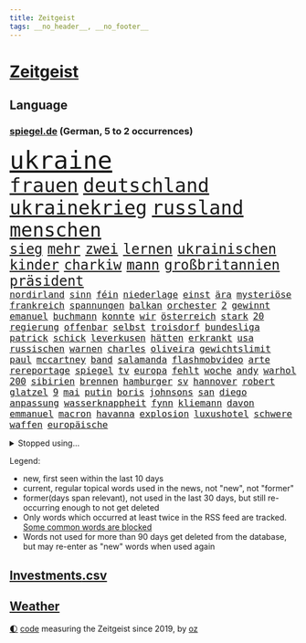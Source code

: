```yaml
---
title: Zeitgeist
tags: __no_header__, __no_footer__
---
```


# [Zeitgeist](https://oliz.io/zeitgeist/)

## Language

<h3><a href="https://www.spiegel.de" target="_blank">spiegel.de</a> (German, 5 to 2 occurrences)</h3>
<p style="font-family:monospace">
<span style="font-size:32pt"><a href="news_links.html#ukraine" class="current">ukraine</a></span>
<br>
<span style="font-size:25pt"><a href="news_links.html#frauen" class="current">frauen</a></span>
<span style="font-size:25pt"><a href="news_links.html#deutschland" class="current">deutschland</a></span>
<span style="font-size:25pt"><a href="news_links.html#ukrainekrieg" class="current">ukrainekrieg</a></span>
<span style="font-size:25pt"><a href="news_links.html#russland" class="current">russland</a></span>
<span style="font-size:25pt"><a href="news_links.html#menschen" class="current">menschen</a></span>
<br>
<span style="font-size:18pt"><a href="news_links.html#sieg" class="current">sieg</a></span>
<span style="font-size:18pt"><a href="news_links.html#mehr" class="current">mehr</a></span>
<span style="font-size:18pt"><a href="news_links.html#zwei" class="current">zwei</a></span>
<span style="font-size:18pt"><a href="news_links.html#lernen" class="current">lernen</a></span>
<span style="font-size:18pt"><a href="news_links.html#ukrainischen" class="current">ukrainischen</a></span>
<span style="font-size:18pt"><a href="news_links.html#kinder" class="current">kinder</a></span>
<span style="font-size:18pt"><a href="news_links.html#charkiw" class="current">charkiw</a></span>
<span style="font-size:18pt"><a href="news_links.html#mann" class="current">mann</a></span>
<span style="font-size:18pt"><a href="news_links.html#großbritannien" class="current">großbritannien</a></span>
<span style="font-size:18pt"><a href="news_links.html#präsident" class="current">präsident</a></span>
<br>
<span style="font-size:12pt"><a href="news_links.html#nordirland" class="current">nordirland</a></span>
<span style="font-size:12pt"><a href="news_links.html#sinn" class="current">sinn</a></span>
<span style="font-size:12pt"><a href="news_links.html#féin" class="new">féin</a></span>
<span style="font-size:12pt"><a href="news_links.html#niederlage" class="current">niederlage</a></span>
<span style="font-size:12pt"><a href="news_links.html#einst" class="current">einst</a></span>
<span style="font-size:12pt"><a href="news_links.html#ära" class="current">ära</a></span>
<span style="font-size:12pt"><a href="news_links.html#mysteriöse" class="current">mysteriöse</a></span>
<span style="font-size:12pt"><a href="news_links.html#frankreich" class="current">frankreich</a></span>
<span style="font-size:12pt"><a href="news_links.html#spannungen" class="current">spannungen</a></span>
<span style="font-size:12pt"><a href="news_links.html#balkan" class="current">balkan</a></span>
<span style="font-size:12pt"><a href="news_links.html#orchester" class="new">orchester</a></span>
<span style="font-size:12pt"><a href="news_links.html#2" class="current">2</a></span>
<span style="font-size:12pt"><a href="news_links.html#gewinnt" class="current">gewinnt</a></span>
<span style="font-size:12pt"><a href="news_links.html#emanuel" class="new">emanuel</a></span>
<span style="font-size:12pt"><a href="news_links.html#buchmann" class="new">buchmann</a></span>
<span style="font-size:12pt"><a href="news_links.html#konnte" class="current">konnte</a></span>
<span style="font-size:12pt"><a href="news_links.html#wir" class="current">wir</a></span>
<span style="font-size:12pt"><a href="news_links.html#österreich" class="current">österreich</a></span>
<span style="font-size:12pt"><a href="news_links.html#stark" class="current">stark</a></span>
<span style="font-size:12pt"><a href="news_links.html#20" class="current">20</a></span>
<span style="font-size:12pt"><a href="news_links.html#regierung" class="current">regierung</a></span>
<span style="font-size:12pt"><a href="news_links.html#offenbar" class="current">offenbar</a></span>
<span style="font-size:12pt"><a href="news_links.html#selbst" class="current">selbst</a></span>
<span style="font-size:12pt"><a href="news_links.html#troisdorf" class="new">troisdorf</a></span>
<span style="font-size:12pt"><a href="news_links.html#bundesliga" class="current">bundesliga</a></span>
<span style="font-size:12pt"><a href="news_links.html#patrick" class="current">patrick</a></span>
<span style="font-size:12pt"><a href="news_links.html#schick" class="current">schick</a></span>
<span style="font-size:12pt"><a href="news_links.html#leverkusen" class="current">leverkusen</a></span>
<span style="font-size:12pt"><a href="news_links.html#hätten" class="current">hätten</a></span>
<span style="font-size:12pt"><a href="news_links.html#erkrankt" class="current">erkrankt</a></span>
<span style="font-size:12pt"><a href="news_links.html#usa" class="current">usa</a></span>
<span style="font-size:12pt"><a href="news_links.html#russischen" class="current">russischen</a></span>
<span style="font-size:12pt"><a href="news_links.html#warnen" class="current">warnen</a></span>
<span style="font-size:12pt"><a href="news_links.html#charles" class="current">charles</a></span>
<span style="font-size:12pt"><a href="news_links.html#oliveira" class="new">oliveira</a></span>
<span style="font-size:12pt"><a href="news_links.html#gewichtslimit" class="new">gewichtslimit</a></span>
<span style="font-size:12pt"><a href="news_links.html#paul" class="current">paul</a></span>
<span style="font-size:12pt"><a href="news_links.html#mccartney" class="new">mccartney</a></span>
<span style="font-size:12pt"><a href="news_links.html#band" class="current">band</a></span>
<span style="font-size:12pt"><a href="news_links.html#salamanda" class="new">salamanda</a></span>
<span style="font-size:12pt"><a href="news_links.html#flashmobvideo" class="new">flashmobvideo</a></span>
<span style="font-size:12pt"><a href="news_links.html#arte" class="current">arte</a></span>
<span style="font-size:12pt"><a href="news_links.html#rereportage" class="current">rereportage</a></span>
<span style="font-size:12pt"><a href="news_links.html#spiegel" class="current">spiegel</a></span>
<span style="font-size:12pt"><a href="news_links.html#tv" class="current">tv</a></span>
<span style="font-size:12pt"><a href="news_links.html#europa" class="current">europa</a></span>
<span style="font-size:12pt"><a href="news_links.html#fehlt" class="current">fehlt</a></span>
<span style="font-size:12pt"><a href="news_links.html#woche" class="current">woche</a></span>
<span style="font-size:12pt"><a href="news_links.html#andy" class="new">andy</a></span>
<span style="font-size:12pt"><a href="news_links.html#warhol" class="new">warhol</a></span>
<span style="font-size:12pt"><a href="news_links.html#200" class="current">200</a></span>
<span style="font-size:12pt"><a href="news_links.html#sibirien" class="current">sibirien</a></span>
<span style="font-size:12pt"><a href="news_links.html#brennen" class="new">brennen</a></span>
<span style="font-size:12pt"><a href="news_links.html#hamburger" class="current">hamburger</a></span>
<span style="font-size:12pt"><a href="news_links.html#sv" class="current">sv</a></span>
<span style="font-size:12pt"><a href="news_links.html#hannover" class="current">hannover</a></span>
<span style="font-size:12pt"><a href="news_links.html#robert" class="current">robert</a></span>
<span style="font-size:12pt"><a href="news_links.html#glatzel" class="current">glatzel</a></span>
<span style="font-size:12pt"><a href="news_links.html#9" class="current">9</a></span>
<span style="font-size:12pt"><a href="news_links.html#mai" class="current">mai</a></span>
<span style="font-size:12pt"><a href="news_links.html#putin" class="current">putin</a></span>
<span style="font-size:12pt"><a href="news_links.html#boris" class="current">boris</a></span>
<span style="font-size:12pt"><a href="news_links.html#johnsons" class="current">johnsons</a></span>
<span style="font-size:12pt"><a href="news_links.html#san" class="current">san</a></span>
<span style="font-size:12pt"><a href="news_links.html#diego" class="current">diego</a></span>
<span style="font-size:12pt"><a href="news_links.html#anpassung" class="current">anpassung</a></span>
<span style="font-size:12pt"><a href="news_links.html#wasserknappheit" class="new">wasserknappheit</a></span>
<span style="font-size:12pt"><a href="news_links.html#fynn" class="new">fynn</a></span>
<span style="font-size:12pt"><a href="news_links.html#kliemann" class="new">kliemann</a></span>
<span style="font-size:12pt"><a href="news_links.html#davon" class="current">davon</a></span>
<span style="font-size:12pt"><a href="news_links.html#emmanuel" class="current">emmanuel</a></span>
<span style="font-size:12pt"><a href="news_links.html#macron" class="current">macron</a></span>
<span style="font-size:12pt"><a href="news_links.html#havanna" class="new">havanna</a></span>
<span style="font-size:12pt"><a href="news_links.html#explosion" class="current">explosion</a></span>
<span style="font-size:12pt"><a href="news_links.html#luxushotel" class="new">luxushotel</a></span>
<span style="font-size:12pt"><a href="news_links.html#schwere" class="current">schwere</a></span>
<span style="font-size:12pt"><a href="news_links.html#waffen" class="current">waffen</a></span>
<span style="font-size:12pt"><a href="news_links.html#europäische" class="current">europäische</a></span>
</p>
<details>
<summary>Stopped using...</summary>
<p class="former" style="font-size:12pt">
bewaffnete(562) umfeld(562) anwalt(561) fallzahlen(561) iran(561) kriminellen(561) neueste(561) software(561) zahlreichen(561) bereich(560) diktator(560) leeren(560) material(560) tieren(560) verstehen(560) weitgehend(560) wütet(560) äußert(560) coronafälle(559) erheblich(559) gefährden(559) kündigen(559) medizin(559) position(559) sprengstoff(559) vermehrt(559) version(559) and(558) arbeitete(558) aufnehmen(558) gelungen(558) setzte(558) verwirrung(558) 37(557) begrenzen(557) bekämpfung(557) beleidigungen(557) botschaften(557) festnahme(557) fotograf(557) frühjahr(557) spektakulär(557) umso(557) afrika(556) andrea(556) bewertet(556) breit(556) bundespolizei(556) coronahilfen(556) dauern(556) erlassen(556) fanden(556) passen(556) schlimmsten(556) schwedische(556) sogenannte(556) verbindungen(556) vielerorts(556) werben(556) draußen(555) euphorie(555) exemplare(555) hinweisen(555) kardinal(555) lag(555) partys(555) schöner(555) spieltag(555) abwehr(554) blockiert(554) coronaimpfstoff(554) gemessen(554) globalen(554) investieren(554) jahrzehntelang(554) razzien(554) volkswagen(554) ziehen(554) ärzten(554) äthiopien(554) ankündigung(553) awards(553) bekanntesten(553) härter(553) ideen(553) menschenrechte(553) netanyahu(553) rassistisch(553) schweigen(553) tode(553) usregierung(553) vorhaben(553) vorliegt(553) 2016(552) achtelfinale(552) bedenken(552) eingestuft(552) einzelnen(552) fahrrad(552) institut(552) radikal(552) streiks(552) übergeben(552) angeklagter(551) anlass(551) ermöglichen(551) frühen(551) islamischer(551) mieter(551) versehentlich(551) viertel(551) äußerst(551) ökonom(551) überlebte(551) gehe(550) hund(550) höchststand(550) kindesmissbrauch(550) kranke(550) lust(550) regensburg(550) unterzeichnet(550) 3(549) konzentrieren(549) on(549) siegte(549) trainiert(549) eigentümer(548) kölner(548) massiven(548) menschenleben(548) protestieren(548) sperrt(548) stadion(548) torhüter(548) vermeiden(548) festgestellt(547) hinnehmen(547) missbraucht(547) trieb(547) unterricht(547) vorjahr(547) 32(546) coronaerkrankung(546) islamischen(546) lagen(546) beiträge(545) eigener(545) gaben(545) juristisch(545) kreis(545) störung(545) vorgaben(545) bundestrainer(544) gestürzt(544) gewässern(544) langfristig(544) saarland(544) unbedingt(544) begründet(543) jemen(543) körperverletzung(543) offizielle(543) achten(542) distanz(542) wies(542) beteiligen(541) schönsten(541) spektakuläre(541) tatverdächtigen(541) wähler(541) 23(540) 94(540) geimpft(540) mama(540) norwegen(540) status(540) stieß(540) 900(539) antisemitismus(538) erderwärmung(538) hinten(538) nationalen(538) auftreten(537) einschätzung(537) gemeinsames(537) reichsten(536) überleben(536) mancher(535) nation(535) sendung(535) eingeleitet(534) erwachsene(534) haftbefehl(534) erwachsenen(533) nachbar(533) leider(532) vermissen(532) händler(531) richard(531) begangen(530) gesichert(530) hausarrest(530) springen(530) abgelehnt(529) limit(529) alexandra(527) singapur(527) ministerien(526) not(526) schneider(526) coronaauflagen(524) handy(524) unterdessen(524) bundesnetzagentur(523) popstar(523) retter(523) riesiges(521) lockerungen(520) angezeigt(519) verschafft(519) besteht(518) akten(517) smartphones(517) kleinkind(516) staatlichen(516) sperren(515) vorläufig(514) geflohen(513) gewannen(513) überfordert(513) strafbar(512) coronaimpfungen(511) spiegelredakteur(511) teilnehmern(511) identität(506) konzert(506) tigray(506) strukturen(502) gesetzlichen(500) erleichtern(499) hagen(499) antony(498) vorlegen(498) farbe(494) berühmtesten(489) geheime(489) erzieher(488) jessica(485) woelki(479) nick(473) wetterdienst(472) sms(467) höheres(452) medizinischen(451) zusätzlichen(450) tübinger(447) ungemütlich(439) klappen(437) vereinbarung(435) desinformation(432) lehrerin(430) anfeindungen(429) bundesweiten(426) faust(424) indiens(420) zusammenbruch(419) 53jähriger(413) konkreten(412) protestaktion(412) freigabe(405) orte(402) rum(401) zurückgekehrt(398) russe(397) strecken(396) angefeindet(391) doppelte(391) erschoss(391) szenarien(390) drohschreiben(387) 15jähriger(385) rumänien(377) bemühen(375) angebote(374) tabu(369) mindeststeuer(365) enthalten(364) statistik(360) zufriedener(360) niemandem(357) fußballnationalmannschaft(351) fußballstar(350) neudelhi(341) lediglich(336) hofmann(335) gestanden(334) rebellen(332) absolute(331) nationaltrainer(330) zurückzukehren(329) heizkosten(327) arbeitsmarkt(326) historikerin(325) kugel(325) ständigen(324) autofahrern(323) eingeladen(322) vorgang(322) deutschkolumne(321) ticket(321) ungeimpft(321) akzeptieren(320) forscherin(317) argument(315) millionenstadt(315) lehren(313) bezichtigt(311) osaka(311) naftali(310) schwäche(308) stein(307) entstand(306) fassung(306) unwettern(305) geheimer(302) unterbinden(301) indigene(300) vodafone(300) morgens(298) aussterben(294) verwandten(293) weltall(291) strikt(290) erhebung(285) vollkommen(285) siebte(283) fazit(281) kalte(281) aufbau(279) autoren(277) verbunden(276) floh(275) georgien(275) sätze(275) geräumt(274) lebensgefahr(274) rekordwert(274) insbesondere(272) c(265) erzieherinnen(264) kyrgios(264) vorliegen(264) archäologen(260) 31jährige(257) eure(255) erkenntnissen(254) weibliche(253) änderung(253) staatsmedien(252) netzwerke(250) sirenen(250) ungeimpften(250) verkehrt(248) akzeptiert(247) films(246) analysten(245) abitur(242) gültig(242) exil(241) übertragen(241) günstiges(238) iphones(238) samsung(236) gladbach(235) regierte(235) vorhang(234) wendepunkt(233) gedränge(231) wirtschaftskrise(231) tierwelt(230) ussoldaten(230) mitmachen(228) produktionsausfälle(228) begegnung(227) einmarsch(226) wahlkampfauftakt(224) hero(222) hingerichtet(222) eindeutig(221) lutz(221) somalia(220) hilfsorganisationen(219) universität(219) wittert(219) getöteten(217) manfred(217) 2g(215) zugverkehr(213) integration(212) a3(211) arktis(209) vollstreckt(209) epic(206) denkbar(205) spitzenspiel(204) heimen(203) ifo(203) straftaten(203) spiegelkorrespondent(202) beeinflusst(201) daniil(201) friedens(200) freiem(199) costa(198) indopazifik(197) betreten(195) strategischen(194) bedeckt(193) begriffe(192) hey(192) rauswurf(192) harald(187) unterstützten(186) zentralen(186) empfehlen(183) plastikmüll(183) uskongress(183) vorurteile(183) falschinformationen(182) neonazi(182) verständigt(182) ambitioniert(181) erwärmung(181) gesundes(181) kalkül(181) stern(181) betrunken(180) hollywoods(180) filmbranche(179) gasversorgung(179) massen(178) mitarbeiterinnen(178) registrierten(176) arbeitskräfte(174) verprügelt(174) saal(173) benutzt(172) verunglückte(172) staates(170) beruft(169) meeresspiegels(169) reichelt(169) ölkrise(169) erkannte(168) kommissionspräsidentin(168) beliebt(167) bestehe(167) feind(166) zimmermann(166) zentral(164) absprachen(163) klimafreundlich(163) spaghetti(163) verhandler(163) verwundert(162) vorwand(161) credit(160) eintraf(160) schülerin(160) suisse(160) töchtern(160) wissenschaftlichen(160) zweifache(160) begleichen(159) hinsicht(159) genf(157) gasknappheit(156) optionen(156) bundeskriminalamt(155) hinterließ(155) paparazzi(155) verleihung(155) befreite(154) entschärft(154) jugendorganisation(154) milliardäre(154) bosnienherzegowina(153) organ(153) stereotyp(151) anleitung(150) cduvorsitzende(148) flugzeugabsturz(147) hinein(147) technischer(147) prozesse(146) zehnjährigen(146) exchef(145) gründet(145) 17jähriger(144) schmutzige(144) zerocovidpolitik(144) windenergie(143) wolfsburger(143) begehen(142) zustande(142) akw(141) griffen(141) koma(141) tortur(141) entziehen(140) getestete(140) minderjähriger(140) beratung(139) generalsekretärin(139) herber(139) verwandte(139) beteiligte(138) unverantwortlich(138) coronahotspot(137) derzeitigen(137) krankenversicherungen(137) missverstanden(137) tauschen(137) verschoss(137) luftfahrtunternehmen(136) vergangenes(136) ibizaaffäre(135) turniers(135) behält(134) loch(134) pessimistisch(134) usrepräsentantenhaus(134) endlose(133) ghislaine(133) maxwell(133) qualifizieren(133) verunsicherung(133) käme(132) gestaltet(131) interpol(131) seltener(131) verabschieden(131) abläufe(130) arbeite(130) aussetzen(130) kachelmann(130) pink(130) zufall(129) kollegin(128) totschlags(128) 33jährigen(127) fdpminister(127) letztlich(127) 1995(125) bestrafen(125) farcrebellen(125) instituts(125) mittendrin(125) tabellenkeller(125) windräder(125) buschmann(124) milden(124) passagieren(124) ritter(124) papa(123) südafrikanische(123) strikte(122) verurteilen(122) verwaltungsgerichtshof(120) landesweiten(119) schwäbische(119) vincent(119) zwayer(119) profisport(118) marcus(117) erfolgt(116) fälschen(116) krisengebiete(116) leichtes(116) mount(116) rechner(116) coronaverstöße(115) gespenst(115) mammutaufgabe(115) schiedsrichters(115) überprüfung(115) kollege(114) oscars(114) ökosysteme(113) einfuhr(112) 68(111) kraftwerk(111) moderierte(111) zoomcall(111) coronaschutzmaßnahmen(110) hilfslieferungen(110) kultusministerkonferenz(109) polarisiert(109) rügt(109) 270(108) agrarminister(108) bescheren(108) buchenwald(108) kurswechsel(108) vermächtnis(108) fangen(107) gefängnisstrafe(107) genial(107) betrachtet(106) defibrillator(106) g7staaten(106) oscar(106) pedro(106) ardserie(105) gérard(105) abstandsregeln(104) allzu(104) flaggen(103) juristischen(103) prozesses(103) academy(101) alpenland(100) schlüssel(100) vizeregierungschef(100) 1996(99) erledigen(99) waffenstillstand(99) lebenshaltungskosten(98) passierte(98) fähre(97) gesunden(97) tüte(97) widersprechen(97) übertroffen(97) biopic(96) friedensbewegung(96) langzeitfolgen(96) tätern(96) sowjetische(95) bonn(94) fröhlich(94) gewaltsame(93) jubiläum(93) elektroautobauer(92) spätere(92) entlastungen(91) erwerben(91) hauptbahnhof(91) spielern(91) zeitgemäß(91) 2002(90) kurzfristige(90) nahostkonflikt(90) tel(90) 25000(89) auslieferungsrekord(89) baute(89) klassenzimmern(89) stünden(89) teppich(89) weltranglistenersten(89) entspannen(88) huthirebellen(88) tischtennis(88) usgouverneur(88) flüchtigen(87) gewünscht(87) wehrdienst(87) einfachen(86) landtagswahlen(86) lügner(86) militärisch(86) abschlagszahlungen(85) angeheizt(85) brandgefahr(85) dilettanten(85) färbt(85) guantanamo(85) strafzahlung(85) wahlrechtsreform(85) beleg(84) brisante(84) prognostiziert(84) tempolimits(84) verweist(84) verzweifeln(84) baltimore(83) diebesgut(83) kontrollverlust(83) organe(83) äthiopischen(83) ausbreitenden(82) felsen(82) getroffenen(82) isolieren(82) schüttelte(82) senats(82) traumberuf(82) wiederum(82) absatz(81) barty(81) datenschutz(81) luftangriff(81) plündern(81) castillo(80) genozid(80) mitverantwortung(80) pokert(80) anrede(79) gießen(79) litauens(79) fifaboss(78) helikopter(78) hollywoodstars(78) infantino(78) krankheiten(78) verdanken(78) befragte(77) christin(77) energiekonzerns(77) errungen(77) virusvarianten(77) waldstück(77) yann(77) bewahren(76) diabetes(76) einheit(76) entgegenzusetzen(76) inlandsgeheimdienst(76) prenzlauer(76) stock(76) altkanzlerin(75) experiment(75) nürnberger(75) überfordern(75) dresdner(74) fürchtete(74) gianni(74) rückruf(74) werften(74) abgebaut(73) entgeht(73) geplünderte(73) hashtags(73) autokorso(72) grenzpolizisten(72) herausgefunden(72) umtriebiger(72) burkina(71) faso(71) fulminanten(71) klagte(71) kleinbus(71) luftfahrt(71) picture(71) schrecklichen(71) symbolischen(71) synagoge(71) tübingen(71) wangerooge(71) komplott(70) minusgrade(70) reichensteuer(70) symptomen(70) untreue(70) weltlage(70) hagener(69) konsumenten(69) kriegsangst(69) mitgehen(69) solo(69) unterstellt(69) designer(68) kfwförderung(68) weltranglistenzweite(68) ashleigh(67) erzürnt(67) swiatek(67) abgedockt(66) führer(66) gleichnamigen(66) kreisen(66) rockmusiker(66) ehrendoktortitel(65) kathryn(65) krisengebiet(65) pass(65) tropfen(65) verbleib(65) vermittlung(65) österreicher(65) homosexualität(64) söderholm(64) vwtochter(64) abgeschossen(63) auszuweiten(63) drahtzieher(63) flughäfen(63) ios(63) kampfflugzeuge(63) knappe(63) kok(63) machtstrukturen(63) rennstrecke(63) vorstellbar(63) 250000(62) bündnispartner(62) diebstahls(62) pokerturnier(62) raubes(62) videoanalyse(62) abgeschlossenen(61) einmalige(61) glatt(61) russlandkurs(61) schnitten(61) siegeszug(61) ausweitet(60) betrugs(60) dr(60) gefeierte(60) hessenthaler(60) juwelendiebstahl(60) putschversuch(60) schockierend(60) staatskanzlei(60) sturmfluten(60) verschleppt(60) verwandt(60) benachteiligung(59) grausame(59) hilfsaktion(59) progressiven(59) verhilft(59) wegfällt(59) a24(58) heer(58) jahrtausends(58) marc(58) sarkastisch(58) zärtlich(58) a100(57) ausbleiben(57) coronalockerungen(57) dissidenten(57) jugendstudie(57) just(57) kindergärten(57) projekts(57) schneeregen(57) umgehung(57) wettbewerbe(57) übersteht(57) ahnung(56) bizarrer(56) sicherlich(56) abzugreifen(55) albrecht(55) fehlern(55) saudiarabiens(55) soziologin(55) zögerlichen(55) bauch(54) betreuer(54) einnahme(54) tschernobyl(54) uralten(54) hörten(53) interessiert(53) löwe(53) krause(52) terroranschläge(52) unterschlägt(52) visabeschränkungen(52) benötigten(51) butter(51) drohender(51) gefehlt(51) seenotretter(51) stichprobe(51) stimmabgabe(51) geforscht(50) kluge(50) pannen(50) triumphiert(50) unberührte(50) beschäftigung(49) coronademonstranten(49) ermuntert(49) ipads(49) meiden(49) angel(48) ausgenutzt(48) gestärkt(48) lastwagenfahrern(48) riechen(48) stürmischen(48) zurückkehrte(48) doppelmord(47) gekennzeichnet(47) wett(47) einigermaßen(46) fertigen(46) stadtautobahn(46) zugenommen(46) gelöst(45) kunde(45) untereinander(45) verschwörung(45) wirtschaftsweise(45) germany(44) knast(44) maus(44) tückisch(44) unerträglichen(44) unterrichtsausfall(44) unwetterwarnung(44) 93jährige(43) ankommt(43) verdirbt(43) zugausfällen(43) überarbeitet(43) bewegungen(42) ibizavideos(42) mittagspause(42) rechtfertigung(42) schneidet(42) sicherheitsrat(42) westafrikanischen(42) abschnitt(41) analysen(41) aufzudecken(41) auslöst(41) erging(41) juliane(41) oscarnacht(41) oscarverleihung(41) pässen(41) schadensersatzklagen(41) 20drohschreiben(40) disney(40) entfällt(40) migrationshintergrund(40) nsu(40) stationierung(40) vergessenen(40) 20prozess(39) ausweiten(39) betrieben(39) bildband(39) bröckelt(39) diskrepanz(39) gewinnerin(39) sicherheitsinteressen(39) sperrte(39) umgerechnet(39) verfasser(39) 48jährigen(38) energiepreisen(38) mobil(38) riskant(38) saarländische(38) spannendes(38) öde(38) assistenztrainer(37) auswanderern(37) parlamentariergruppe(37) stopfen(37) ukrainischem(37) 550(36) freigeben(36) geschosse(36) ipccklimabericht(36) ukraine/russland(36) verstummen(36) weltklimarat(36) zwingt(36) creative(35) director(35) erarbeitet(35) felbermayr(35) fußballverbände(35) putinfreund(35) schläger(35) sperrgebiet(35) sportwagentochter(35) streitkräften(35) studierten(35) weltklimabericht(35) zertrümmert(35) ölreserven(35) aktiviert(34) altersvorsorge(34) aufgehalten(34) auflösen(34) biathlet(34) bodentruppen(34) einreiseverbote(34) empören(34) wirtschaftshilfen(34) zugunglück(34) überfielen(34) couch(33) erfolgsmodell(33) importen(33) importstopp(33) militärexperten(33) rastet(33) zerstörungen(33) andrangs(32) bauminister(32) esch(32) natoostflanke(32) osterferien(32) rabatt(32) raketenangriffen(32) bundeswirtschaftsministerium(31) gewerkschafter(31) katastrophalen(31) walk(31) zügig(31) eukollegen(30) freiwilligen(30) gasspeicher(30) harrten(30) geächtet(29) hansa(29) kriegsgegner(29) rubels(29) ausgenommen(28) fußballbund(28) gegners(28) gemalt(28) kampflos(28) netrebko(28) y(28) eye(27) queer(27) rechneten(27) schwerwiegende(27) sicherung(27) spendenaktion(27) vermögenswerte(27) atomkraftwerks(26) finnische(26) konzerthäuser(26) merkt(26) militärgeheimdienst(26) trier(26) absichtlich(25) isaac(25) jodtabletten(25) oil(25) schnelleren(25) schwachen(25) verjährung(25) 11000(24) tatzeitpunkt(24) volkes(24) zerbombten(24) 25jähriger(23) gasexporte(23) nachhaltigkeit(23) rapide(23) rohöl(23) wikinger(23) 60jährige(22) amazonasregenwald(22) irina(22) künstlerinnen(22) sandsäcke(22) vorort(22) zentralmexiko(22) 60jähriger(21) indian(21) kalifornischen(21) militärbündnisses(21) pogačar(21) tadej(21) wells(21) argumentiert(20) atomruine(20) autonomie(20) co2emissionen(20) modern(20) simone(20) spielmacher(20) unfreundlicher(20) wahlrecht(20) 340000(19) ausgearbeitet(19) energieabhängigkeit(19) friedensmission(19) georgienkrieg(19) korsika(19) rumäniens(19) bürgersteig(18) verfolgung(18) angestellte(17) clanmilieu(17) fachteam(17) 2003(16) amerikanischer(16) arkansas(16) zerocovidstrategie(16) arena(15) einfuhren(15) häftling(15) staatsbürgerschaft(15) verteidigungsminister(15) andauernden(14) co₂ausstoß(14) haverbeck(14) kommunizieren(14) kontext(14) regie(14) south(14) staub(14) studienergebnisse(14) zdfsportstudio(14) normalverdiener(13) schusswaffe(13) stilllegen(13) dfl(12) mikroplastik(12) selenskyjrede(12) grauens(11) kriegsführung(11) rauch(11) unterrichtet(11) willkommensklassen(11)
</p>
</details>
<p>Legend:
<ul>
<li><span class="new">new</span>, first seen within the last 10 days</li>
<li><span class="current">current</span>, regular topical words used in the news, not "new", not "former"</li>
<li><span class="former">former(days span relevant)</span>, not used in the last 30 days, but still re-occurring enough to not get deleted</li>
<li>Only words which occurred at least twice in the RSS feed are tracked. <a href="language/filters.py">Some common words are blocked</a></li>
<li>Words not used for more than 90 days get deleted from the database, but may re-enter as "new" words when used again</li>
</ul>
</p>

## [Investments](investments.html)[.csv](investments.csv)

## [Weather](weather.html)

<footer>
<a href="javascript:toggleTheme()" class="nav">🌓</a>
<a href="https://github.com/ooz/zeitgeist">code</a> measuring the Zeitgeist since 2019, by <a href="https://oliz.io">oz</a>
</footer>

